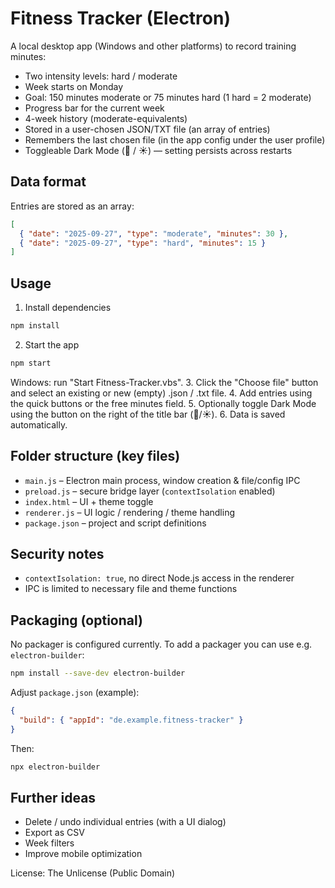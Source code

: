 # Fitness Tracker (Electron)

A local desktop app (Windows and other platforms) to record training minutes:
- Two intensity levels: hard / moderate
- Week starts on Monday
- Goal: 150 minutes moderate or 75 minutes hard (1 hard = 2 moderate)
- Progress bar for the current week
- 4-week history (moderate-equivalents)
- Stored in a user-chosen JSON/TXT file (an array of entries)
- Remembers the last chosen file (in the app config under the user profile)
- Toggleable Dark Mode (🌙 / ☀️) — setting persists across restarts

## Data format
Entries are stored as an array:
```json
[
  { "date": "2025-09-27", "type": "moderate", "minutes": 30 },
  { "date": "2025-09-27", "type": "hard", "minutes": 15 }
]
```

## Usage
1. Install dependencies
```bash
npm install
```
2. Start the app
```bash
npm start
```
Windows: run "Start Fitness-Tracker.vbs".
3. Click the "Choose file" button and select an existing or new (empty) .json / .txt file.
4. Add entries using the quick buttons or the free minutes field.
5. Optionally toggle Dark Mode using the button on the right of the title bar (🌙/☀️).
6. Data is saved automatically.

## Folder structure (key files)
- `main.js` – Electron main process, window creation & file/config IPC
- `preload.js` – secure bridge layer (`contextIsolation` enabled)
- `index.html` – UI + theme toggle
- `renderer.js` – UI logic / rendering / theme handling
- `package.json` – project and script definitions

## Security notes
- `contextIsolation: true`, no direct Node.js access in the renderer
- IPC is limited to necessary file and theme functions

## Packaging (optional)
No packager is configured currently. To add a packager you can use e.g. `electron-builder`:
```bash
npm install --save-dev electron-builder
```
Adjust `package.json` (example):
```json
{
  "build": { "appId": "de.example.fitness-tracker" }
}
```
Then:
```bash
npx electron-builder
```

## Further ideas
- Delete / undo individual entries (with a UI dialog)
- Export as CSV
- Week filters
- Improve mobile optimization

License: The Unlicense (Public Domain)
